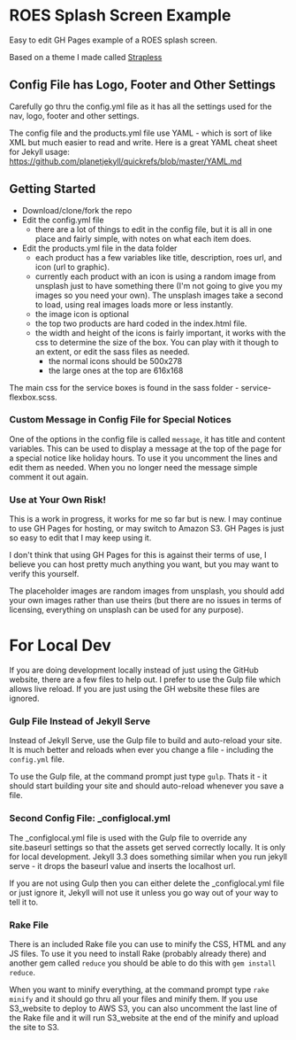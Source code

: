 # ROES Splash Screen Example
Easy to edit GH Pages example of a ROES splash screen.

Based on a theme I made called [Strapless](http://rdyar.github.io/strapless/)

## Config File has Logo, Footer and Other Settings

Carefully go thru the config.yml file as it has all the settings used for the nav, logo, footer and other settings.

The config file and the products.yml file use YAML - which is sort of like XML but much easier to read and write. Here is a great YAML cheat sheet for Jekyll usage: https://github.com/planetjekyll/quickrefs/blob/master/YAML.md

## Getting Started

- Download/clone/fork the repo
- Edit the config.yml file
	- there are a lot of things to edit in the config file, but it is all in one place and fairly simple, with notes on what each item does.
- Edit the products.yml file in the data folder
  - each product has a few variables like title, description, roes url, and icon (url to graphic).
  - currently each product with an icon is using a random image from unsplash just to have something there (I'm not going to give you my images so you need your own). The unsplash images take a second to load, using real images loads more or less instantly.
  - the image icon is optional
  - the top two products are hard coded in the index.html file.
  - the width and height of the icons is fairly important, it works with the css to determine the size of the box. You can play with it though to an extent, or edit the sass files as needed.
    - the normal icons should be 500x278
    - the large ones at the top are 616x168

The main css for the service boxes is found in the sass folder - service-flexbox.scss.

### Custom Message in Config File for Special Notices

One of the options in the config file is called `message`, it has title and content variables. This can be used to display a message at the top of the page for a special notice like holiday hours. To use it you uncomment the lines and edit them as needed. When you no longer need the message simple comment it out again.

### Use at Your Own Risk!

This is a work in progress, it works for me so far but is new. I may continue to use GH Pages for hosting, or may switch to Amazon S3. GH Pages is just so easy to edit that I may keep using it.

I don't think that using GH Pages for this is against their terms of use, I believe you can host pretty much anything you want, but you may want to verify this yourself.

The placeholder images are random images from unsplash, you should add your own images rather than use theirs (but there are no issues in terms of licensing, everything on unsplash can be used for any purpose).

# For Local Dev

If you are doing development locally instead of just using the GitHub website, there are a few files to help out. I prefer to use the Gulp file which allows live reload. If you are just using the GH website these files are ignored.

### Gulp File Instead of Jekyll Serve

Instead of Jekyll Serve, use the Gulp file to build and auto-reload your site. It is much better and reloads when ever you change a file - including the `config.yml` file.

To use the Gulp file, at the command prompt just type `gulp`. Thats it - it should start building your site and should auto-reload whenever you save a file.

### Second Config File: _configlocal.yml

The _configlocal.yml file is used with the Gulp file to override any site.baseurl settings so that the assets get served correctly locally. It is only for local development. Jekyll 3.3 does something similar when you run jekyll serve - it drops the baseurl value and inserts the localhost url.

If you are not using Gulp then you can either delete the _configlocal.yml file or just ignore it, Jekyll will not use it unless you go way out of your way to tell it to.

### Rake File

There is an included Rake file you can use to minify the CSS, HTML and any JS files. To use it you need to install Rake (probably already there) and another gem called `reduce` you should be able to do this with `gem install reduce`.

When you want to minify everything, at the command prompt type `rake minify` and it should go thru all your files and minify them. If you use S3_website to deploy to AWS S3, you can also uncomment the last line of the Rake file and it will run S3_website at the end of the minify and upload the site to S3.
